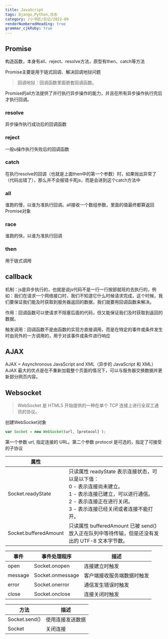 ```yaml
---
title: JavaScript
tags: Django,Python,日志
category: /小书匠/日记/2022-09
renderNumberedHeading: true
grammar_cjkRuby: true
---
```

## Promise
构造函数，本身有all、reject、resolve方法，原型有then、catch等方法

Promise主要是用于链式回调、解决回调地狱问题

> 回调地狱：回调函数里面嵌套回调函数。

Promise的all方法提供了并行执行异步操作的能力，并且在所有异步操作执行完后才执行回调。

### resolve
异步操作执行成功后的回调函数

### reject
一般u操作执行失败后的回调函数

### catch
在执行resolve的回调（也就是上面then中的第一个参数）时，如果抛出异常了（代码出错了），那么并不会报错卡死js，而是会进到这个catch方法中

### all
谁跑的慢，以谁为准执行回调。all接收一个数组参数，里面的值最终都算返回Promise对象

### race
谁跑的快，以谁为准执行回调

### then
用于链式调用

## callback
机制：js是异步执行的，也就是说js代码不是一行一行按部就班的去执行的，例如：我们在请求一个网络接口时，我们不知道它什么时候请求完成，这个时候，我们要保证我们能及时获取到服务器返回的数据，我们就要用回调函数来解决。

作用：回调函数可以使请求不阻塞后面的代码，但又能保证我们及时获取到返回的数据。

触发调用：回调函数不是由函数的实现方直接调用，而是在特定的事件或条件发生时由另外的一方调用的，用于对该事件或条件进行响应

## AJAX
AJAX = Asynchronous JavaScript and XML（异步的 JavaScript 和 XML）
AJAX 最大的优点是在不重新加载整个页面的情况下，可以与服务器交换数据并更新部分网页内容。

## Websocket

> WebSocket 是 HTML5 开始提供的一种在单个 TCP 连接上进行全双工通讯的协议。

创建WebSocket对象

``` javascript
var Socket = new WebSocket(url, [protocol] );
```
第一个参数 url, 指定连接的 URL。第二个参数 protocol 是可选的，指定了可接受的子协议


| 属性                  |                                                                                                                                                                                              |
| --------------------- | -------------------------------------------------------------------------------------------------------------------------------------------------------------------------------------------- |
| Socket.readyState     | 只读属性 readyState 表示连接状态，可以是以下值：<br/>0 - 表示连接尚未建立。<br/>1 - 表示连接已建立，可以进行通信。<br/>2 - 表示连接正在进行关闭。<br/>3 - 表示连接已经关闭或者连接不能打开。 |
| Socket.bufferedAmount | 只读属性 bufferedAmount 已被 send() 放入正在队列中等待传输，但是还没有发出的 UTF-8 文本字节数。                                                                                              |

| 事件    | 事件处理程序     | 描述                       |
| ------- | ---------------- | -------------------------- |
| open    | Socket.onopen    | 连接建立时触发             |
| message | Socket.onmessage | 客户端接收服务端数据时触发 |
| error   | Socket.onerror   | 通信发生错误时触发         |
| close   | Socket.onclose   | 连接关闭时触发             |

| 方法          | 描述             |
| ------------- | ---------------- |
| Socket.send() | 使用连接发送数据 |
| Socket        | 关闭连接         |
